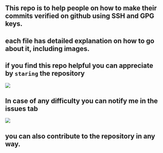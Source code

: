 ##  This repo is to help people on how to make their commits verified on github using SSH and GPG keys.
## each file has detailed explanation on how to go about it, including images.

## if you find this repo helpful you can appreciate by `staring` the repository
![](https://github.com/user-attachments/assets/6c3998a8-87af-4d6f-b592-a9f32a5e3c0a)


## In case of any difficulty you can notify me in the issues tab 
![](https://github.com/user-attachments/assets/c216f765-226e-4fbe-9ae9-81381cff519c)

## you can also contribute to the repository in any way.
